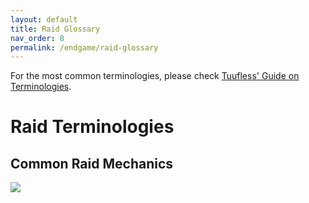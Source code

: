 ```yaml
---  
layout: default  
title: Raid Glossary
nav_order: 8
permalink: /endgame/raid-glossary
---  
```


For the most common terminologies, please check [Tuufless' Guide on Terminologies](https://ffxiv.tuufless.com/terminology).

# Raid Terminologies
## Common Raid Mechanics
<img src="{{site.baseurl}}/images/common_raid_mechanics.webp">
